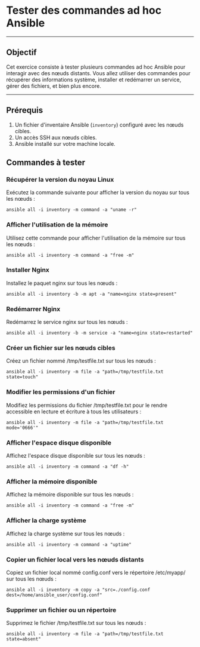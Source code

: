 # Tester des commandes ad hoc Ansible

---

## Objectif
Cet exercice consiste à tester plusieurs commandes ad hoc Ansible pour interagir avec des nœuds distants. Vous allez utiliser des commandes pour récupérer des informations système, installer et redémarrer un service, gérer des fichiers, et bien plus encore.

---

## Prérequis
1. Un fichier d'inventaire Ansible (`inventory`) configuré avec les nœuds cibles.
2. Un accès SSH aux nœuds cibles.
3. Ansible installé sur votre machine locale.

## Commandes à tester
### Récupérer la version du noyau Linux
Exécutez la commande suivante pour afficher la version du noyau sur tous les nœuds :

```
ansible all -i inventory -m command -a "uname -r"
```
### Afficher l'utilisation de la mémoire
Utilisez cette commande pour afficher l'utilisation de la mémoire sur tous les nœuds :

```
ansible all -i inventory -m command -a "free -m"
```

### Installer Nginx
Installez le paquet nginx sur tous les nœuds :

```
ansible all -i inventory -b -m apt -a "name=nginx state=present"
```

### Redémarrer Nginx
Redémarrez le service nginx sur tous les nœuds :

```
ansible all -i inventory -b -m service -a "name=nginx state=restarted"
```

### Créer un fichier sur les nœuds cibles
Créez un fichier nommé /tmp/testfile.txt sur tous les nœuds :

```
ansible all -i inventory -m file -a "path=/tmp/testfile.txt state=touch"
```

### Modifier les permissions d'un fichier
Modifiez les permissions du fichier /tmp/testfile.txt pour le rendre accessible en lecture et écriture à tous les utilisateurs :

```
ansible all -i inventory -m file -a "path=/tmp/testfile.txt mode='0666'"
```

### Afficher l'espace disque disponible
Affichez l'espace disque disponible sur tous les nœuds :

```
ansible all -i inventory -m command -a "df -h"
```

### Afficher la mémoire disponible
Affichez la mémoire disponible sur tous les nœuds :

```
ansible all -i inventory -m command -a "free -m"
```

### Afficher la charge système
Affichez la charge système sur tous les nœuds :

```
ansible all -i inventory -m command -a "uptime"
```

### Copier un fichier local vers les nœuds distants
Copiez un fichier local nommé config.conf vers le répertoire /etc/myapp/ sur tous les nœuds :

```
ansible all -i inventory -m copy -a "src=./config.conf dest=/home/ansible_user/config.conf"
```

### Supprimer un fichier ou un répertoire
Supprimez le fichier /tmp/testfile.txt sur tous les nœuds :

```
ansible all -i inventory -m file -a "path=/tmp/testfile.txt state=absent"

